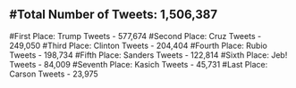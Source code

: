 #Total Number of Tweets: 1,506,387 
---
#First Place: Trump Tweets - 577,674
#Second Place: Cruz Tweets - 249,050
#Third Place: Clinton Tweets - 204,404
#Fourth Place: Rubio Tweets - 198,734
#Fifth Place: Sanders Tweets - 122,814
#Sixth Place: Jeb! Tweets - 84,009
#Seventh Place: Kasich Tweets - 45,731
#Last Place: Carson Tweets - 23,975
